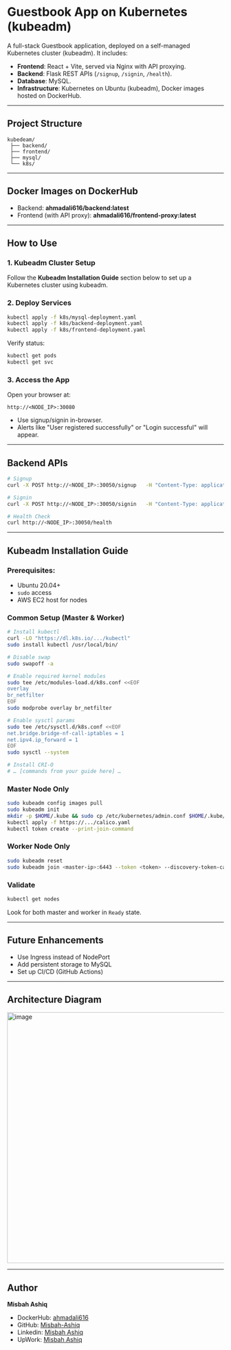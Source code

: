 # Guestbook App on Kubernetes (kubeadm)

A full-stack Guestbook application, deployed on a self-managed Kubernetes cluster (kubeadm). It includes:

- **Frontend**: React + Vite, served via Nginx with API proxying.
- **Backend**: Flask REST APIs (`/signup`, `/signin`, `/health`).
- **Database**: MySQL.
- **Infrastructure**: Kubernetes on Ubuntu (kubeadm), Docker images hosted on DockerHub.

---

##  Project Structure

```
kubedeam/
 ├── backend/
 ├── frontend/
 ├── mysql/
 └── k8s/
```

---

##  Docker Images on DockerHub

- Backend: **ahmadali616/backend:latest**  
- Frontend (with API proxy): **ahmadali616/frontend-proxy:latest**

---

##  How to Use

### 1. Kubeadm Cluster Setup  
Follow the **Kubeadm Installation Guide** section below to set up a Kubernetes cluster using kubeadm.

### 2. Deploy Services  
```bash
kubectl apply -f k8s/mysql-deployment.yaml
kubectl apply -f k8s/backend-deployment.yaml
kubectl apply -f k8s/frontend-deployment.yaml
```

Verify status:
```bash
kubectl get pods
kubectl get svc
```

### 3. Access the App  
Open your browser at:
```
http://<NODE_IP>:30080
```
- Use signup/signin in-browser.  
- Alerts like "User registered successfully" or "Login successful" will appear.

---

##  Backend APIs

```bash
# Signup
curl -X POST http://<NODE_IP>:30050/signup   -H "Content-Type: application/json"   -d '{"username":"test","password":"123"}'

# Signin
curl -X POST http://<NODE_IP>:30050/signin   -H "Content-Type: application/json"   -d '{"username":"test","password":"123"}'

# Health Check
curl http://<NODE_IP>:30050/health
```

---

##  Kubeadm Installation Guide

### Prerequisites:
- Ubuntu 20.04+  
- `sudo` access  
- AWS EC2 host for nodes  

### Common Setup (Master & Worker)
```bash
# Install kubectl
curl -LO "https://dl.k8s.io/.../kubectl"
sudo install kubectl /usr/local/bin/

# Disable swap
sudo swapoff -a

# Enable required kernel modules
sudo tee /etc/modules-load.d/k8s.conf <<EOF
overlay
br_netfilter
EOF
sudo modprobe overlay br_netfilter

# Enable sysctl params
sudo tee /etc/sysctl.d/k8s.conf <<EOF
net.bridge.bridge-nf-call-iptables = 1
net.ipv4.ip_forward = 1
EOF
sudo sysctl --system

# Install CRI-O
# … [commands from your guide here] …
```

### Master Node Only
```bash
sudo kubeadm config images pull
sudo kubeadm init
mkdir -p $HOME/.kube && sudo cp /etc/kubernetes/admin.conf $HOME/.kube/config
kubectl apply -f https://.../calico.yaml
kubectl token create --print-join-command
```

### Worker Node Only
```bash
sudo kubeadm reset
sudo kubeadm join <master-ip>:6443 --token <token> --discovery-token-ca-cert-hash sha256:<hash>
```

### Validate
```bash
kubectl get nodes
```
Look for both master and worker in `Ready` state.

---

##  Future Enhancements
- Use Ingress instead of NodePort  
- Add persistent storage to MySQL  
- Set up CI/CD (GitHub Actions)

---

## Architecture Diagram

<img width="889" height="583" alt="image" src="https://github.com/user-attachments/assets/299ea55b-7826-471e-be71-0f23cf5035ae" />


---


##  Author

**Misbah Ashiq**  

- DockerHub: [ahmadali616](https://hub.docker.com/repositories/ahmadali616)  
- GitHub: [Misbah-Ashiq](https://github.com/Misbah-Ashiq/Kubernetes-Full-Stack-Project-on-kubeadm.git)
- Linkedin: [Misbah Ashiq](www.linkedin.com/in/misbah-ashiq-14a0aa356)
- UpWork: [Misbah Ashiq](https://www.upwork.com/freelancers/~0174d196bc738ae9ea)
